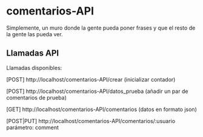 # comentarios-API
Simplemente, un muro donde la gente pueda poner frases y que el resto de la gente las pueda ver.

## Llamadas API

Llamadas disponibles:

[POST] http://localhost/comentarios-API/crear (inicializar contador)

[POST] http://localhost/comentarios-API/datos_prueba (añadir un par de comentarios de prueba)

[GET] http://localhost/comentarios-API/comentarios (datos en formato json)

[POST|PUT] http://localhost/comentarios-API/comentarios/:usuario
parámetro: comment